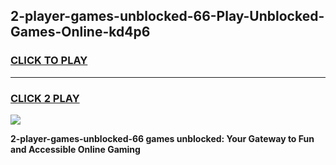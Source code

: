 
## 2-player-games-unblocked-66-Play-Unblocked-Games-Online-kd4p6
<h3>
<a href="https://premium76.site?title=2-player-games-unblocked-66&ref=25A">CLICK TO PLAY</a></h3>
<hr>

<h3>
<a href="https://premium76.site?title=2-player-games-unblocked-66&ref=25A">CLICK 2 PLAY</a>
  
</h3>

<a href="https://premium76.site?title=2-player-games-unblocked-66&ref=25A"><img src="https://clearcache.store/games.png"></a>


**2-player-games-unblocked-66 games unblocked: Your Gateway to Fun and Accessible Online Gaming**
